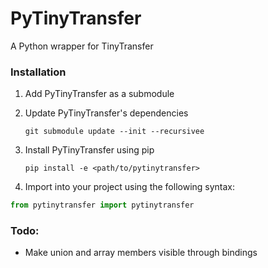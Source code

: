 # PyTinyTransfer

A Python wrapper for TinyTransfer

### Installation

1. Add PyTinyTransfer as a submodule

2. Update PyTinyTransfer's dependencies
   
   ```git submodule update --init --recursivee```
4. Install PyTinyTransfer using pip
   
   ```pip install -e <path/to/pytinytransfer>```

6. Import into your project using the following syntax:
  ```python
  from pytinytransfer import pytinytransfer
  ```


### Todo:
  - Make union and array members visible through bindings

